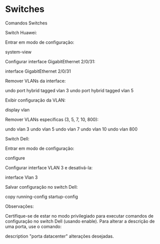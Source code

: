 # Switches
 Comandos Switches

Switch Huawei:

Entrar em modo de configuração:

system-view

Configurar interface GigabitEthernet 2/0/31:

interface GigabitEthernet 2/0/31

Remover VLANs da interface:

undo port hybrid tagged vlan 3
undo port hybrid tagged vlan 5

Exibir configuração da VLAN:

display vlan

Remover VLANs específicas (3, 5, 7, 10, 800):

undo vlan 3
undo vlan 5
undo vlan 7
undo vlan 10
undo vlan 800


Switch Dell:

Entrar em modo de configuração:

configure

Configurar interface VLAN 3 e desativá-la:

interface Vlan 3

Salvar configuração no switch Dell:

copy running-config startup-config

Observações:

Certifique-se de estar no modo privilegiado para executar comandos de configuração no switch Dell (usando enable).
Para alterar a descrição de uma porta, use o comando:

description "porta datacenter"
alterações desejadas.